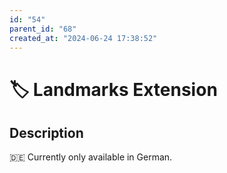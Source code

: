 ```yaml
---
id: "54"
parent_id: "68"
created_at: "2024-06-24 17:38:52"
---
```


# 🏷️ Landmarks Extension

## Description

🇩🇪 Currently only available in German.